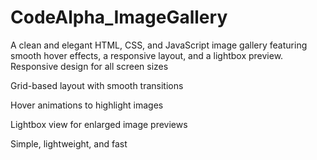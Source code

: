 # CodeAlpha_ImageGallery
A clean and elegant HTML, CSS, and JavaScript image gallery featuring smooth hover effects, a responsive layout, and a lightbox preview.
Responsive design for all screen sizes

Grid-based layout with smooth transitions

Hover animations to highlight images

Lightbox view for enlarged image previews

Simple, lightweight, and fast
